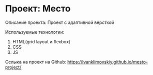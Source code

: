 # Проект: Место

Описание проекта:
Проект с адаптивной вёрсткой

Используемые технологии:

1. HTML(grid layout и flexbox)
2. CSS
3. JS

Сслыка на проект на Github: https://ivanklimovskiy.github.io/mesto-project/
